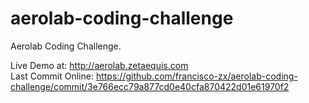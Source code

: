 # aerolab-coding-challenge
Aerolab Coding Challenge.


Live Demo at: http://aerolab.zetaequis.com <br />
Last Commit Online: https://github.com/francisco-zx/aerolab-coding-challenge/commit/3e766ecc79a877cd0e40cfa870422d01e61970f2
